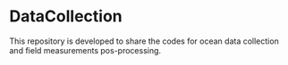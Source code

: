 # DataCollection
This repository is developed to share the codes for ocean data collection and field measurements pos-processing.
